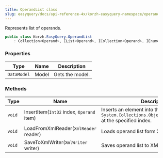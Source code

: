 ```yaml
---
title: OperandList class
slug: easyquery/docs/api-reference-4x/korzh-easyquery-namespace/operandlist-class
---
```



Represents list of operands.
```csharp
public class Korzh.EasyQuery.OperandList
    : Collection<Operand>, IList<Operand>, ICollection<Operand>, IEnumerable<Operand>, IEnumerable, IList, ICollection, IReadOnlyList<Operand>, IReadOnlyCollection<Operand>

```

### Properties

| Type | Name | Description | 
| --- | --- | --- | 
| `DataModel` | Model | Gets the model. | 


### Methods

| Type | Name | Description | 
| --- | --- | --- | 
| `void` | InsertItem(`Int32` index, `Operand` item) | Inserts an element into the `System.Collections.ObjectModel.Collection'1` at the specified index. | 
| `void` | LoadFromXmlReader(`XmlReader` reader) | Loads operand list form XML. | 
| `void` | SaveToXmlWriter(`XmlWriter` writer) | Saves operand list to XML. |